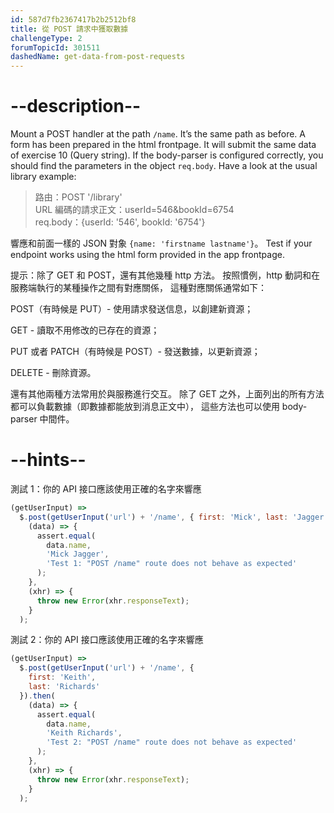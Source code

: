 ```yaml
---
id: 587d7fb2367417b2b2512bf8
title: 從 POST 請求中獲取數據
challengeType: 2
forumTopicId: 301511
dashedName: get-data-from-post-requests
---
```


# --description--

Mount a POST handler at the path `/name`. It’s the same path as before. A form has been prepared in the html frontpage. It will submit the same data of exercise 10 (Query string). If the body-parser is configured correctly, you should find the parameters in the object `req.body`. Have a look at the usual library example:

<blockquote>路由：POST '/library'<br>URL 編碼的請求正文：userId=546&#x26;bookId=6754<br>req.body：{userId: '546', bookId: '6754'}</blockquote>

響應和前面一樣的 JSON 對象 `{name: 'firstname lastname'}`。 Test if your endpoint works using the html form provided in the app frontpage.

提示：除了 GET 和 POST，還有其他幾種 http 方法。 按照慣例，http 動詞和在服務端執行的某種操作之間有對應關係， 這種對應關係通常如下：

POST（有時候是 PUT）- 使用請求發送信息，以創建新資源；

GET - 讀取不用修改的已存在的資源；

PUT 或者 PATCH（有時候是 POST）- 發送數據，以更新資源；

DELETE - 刪除資源。

還有其他兩種方法常用於與服務進行交互。 除了 GET 之外，上面列出的所有方法都可以負載數據（即數據都能放到消息正文中）， 這些方法也可以使用 body-parser 中間件。

# --hints--

測試 1：你的 API 接口應該使用正確的名字來響應

```js
(getUserInput) =>
  $.post(getUserInput('url') + '/name', { first: 'Mick', last: 'Jagger' }).then(
    (data) => {
      assert.equal(
        data.name,
        'Mick Jagger',
        'Test 1: "POST /name" route does not behave as expected'
      );
    },
    (xhr) => {
      throw new Error(xhr.responseText);
    }
  );
```

測試 2：你的 API 接口應該使用正確的名字來響應

```js
(getUserInput) =>
  $.post(getUserInput('url') + '/name', {
    first: 'Keith',
    last: 'Richards'
  }).then(
    (data) => {
      assert.equal(
        data.name,
        'Keith Richards',
        'Test 2: "POST /name" route does not behave as expected'
      );
    },
    (xhr) => {
      throw new Error(xhr.responseText);
    }
  );
```

